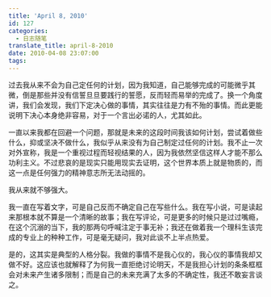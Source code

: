 ```yaml
---
title: 'April 8, 2010'
id: 127
categories:
  - 日志随笔
translate_title: april-8-2010
date: 2010-04-08 23:07:00
tags:
---
```


过去我从来不会为自己定任何的计划，因为我知道，自己能够完成的可能微乎其微，倒是那些并没有信誓旦旦要践行的誓愿，反而轻而易举的完成了。换一个角度讲，我们会发现，我们下定决心做的事情，其实往往是力有不殆的事情。而此更能说明下决心本身绝非容易，对于一个言出必诺的人，尤其如此。

一直以来我都在回避一个问题，那就是未来的这段时间我该如何计划，尝试着做些什么，抑或坚决不做什么，我似乎从来没有为自己制定过任何的计划。我不止一次对外宣称，我是一个重视过程而轻视结果的人，因为我依然坚信这样人才能不那么功利主义。不过悲哀的是现实只能用现实去证明，这个世界本质上就是物质的，而这一点是任何强力的精神意志所无法动摇的。

我从来就不够强大。

我一直在写着文字，可是自己反而不确定自己在写些什么。我在写小说，可是读起来那根本就不算是一个清晰的故事；我在写评论，可是更多的时候只是过过嘴瘾，在这个沉溺的当下，我的那两句呼喊注定于事无补；我还在做着我一个理科生该完成的专业上的种种工作，可是毫无疑问，我对此谈不上半点热爱。

是的，这其实是典型的人格分裂。我做的事情不是我心仪的，我心仪的事情我却又做不好。这应该也就解释了为何我一直拒绝讨论明天，不是我担心计划的条条框框会对未来产生诸多限制；而是自己的未来充满了太多的不确定性，我还不敢妄言谈之。